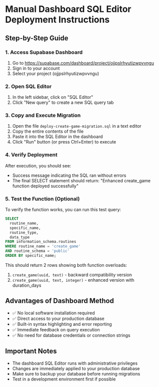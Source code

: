 # Manual Dashboard SQL Editor Deployment Instructions

## Step-by-Step Guide

### 1. Access Supabase Dashboard
1. Go to https://supabase.com/dashboard/project/ojjpslrhyutizwpvvngu
2. Sign in to your account
3. Select your project (ojjpslrhyutizwpvvngu)

### 2. Open SQL Editor
1. In the left sidebar, click on "SQL Editor"
2. Click "New query" to create a new SQL query tab

### 3. Copy and Execute Migration
1. Open the file `deploy-create-game-migration.sql` in a text editor
2. Copy the entire contents of the file
3. Paste it into the SQL Editor in the dashboard
4. Click "Run" button (or press Ctrl+Enter) to execute

### 4. Verify Deployment
After execution, you should see:
- Success message indicating the SQL ran without errors
- The final SELECT statement should return: "Enhanced create_game function deployed successfully"

### 5. Test the Function (Optional)
To verify the function works, you can run this test query:

```sql
SELECT
  routine_name,
  specific_name,
  routine_type,
  data_type
FROM information_schema.routines
WHERE routine_name = 'create_game'
AND routine_schema = 'public'
ORDER BY specific_name;
```

This should return 2 rows showing both function overloads:
1. `create_game(uuid, text)` - backward compatibility version
2. `create_game(uuid, text, integer)` - enhanced version with duration_days

## Advantages of Dashboard Method
- ✅ No local software installation required
- ✅ Direct access to your production database
- ✅ Built-in syntax highlighting and error reporting
- ✅ Immediate feedback on query execution
- ✅ No need for database credentials or connection strings

## Important Notes
- The dashboard SQL Editor runs with administrative privileges
- Changes are immediately applied to your production database
- Make sure to backup your database before running migrations
- Test in a development environment first if possible